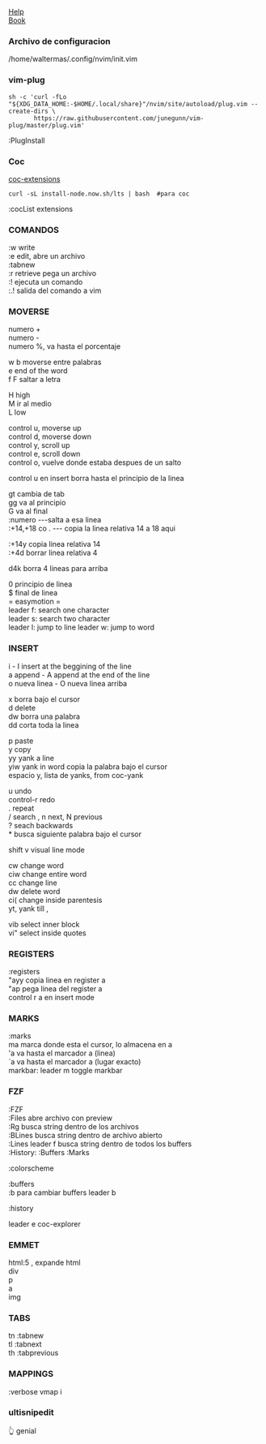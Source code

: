 [Help](https://neovim.io/doc/user/index.html)   
[Book](https://learnvimscriptthehardway.stevelosh.com/)   

### Archivo de configuracion
/home/waltermas/.config/nvim/init.vim

### vim-plug
```shell
sh -c 'curl -fLo "${XDG_DATA_HOME:-$HOME/.local/share}"/nvim/site/autoload/plug.vim --create-dirs \
       https://raw.githubusercontent.com/junegunn/vim-plug/master/plug.vim'
``` 
:PlugInstall  

### Coc
[coc-extensions](https://github.com/neoclide/coc.nvim/wiki/Using-coc-extensions)  
```shell
curl -sL install-node.now.sh/lts | bash  #para coc
``` 

:cocList extensions  




### COMANDOS
:w write  
:e edit, abre un archivo  
:tabnew  
:r retrieve pega un archivo  
:! ejecuta un comando  
:.! salida del comando a vim  

### MOVERSE
numero +  
numero -  
numero %, va hasta el porcentaje  

w b   moverse entre palabras  
e     end of the word  
f F   saltar a letra  

H high  
M ir al medio  
L low  

control u, moverse up  
control d, moverse down  
control y, scroll up  
control e, scroll down  
control o, vuelve donde estaba despues de un salto  

control u en insert borra hasta el principio de la linea  

gt cambia de tab  
gg va al principio  
G va al final  
:numero ---salta a esa linea  
:+14,+18 co .   --- copia la linea relativa 14 a 18 aqui  

:+14y  copia linea relativa 14  
:+4d   borrar linea relativa 4  

d4k   borra 4 lineas para arriba   

0 principio de linea  
$ final de linea  
= easymotion =  
leader f: search one character  
leader s: search two character  
leader l: jump to line
leader w: jump to word


### INSERT
i - I insert at the beggining of the line  
a append - A append at the end of the line  
o nueva linea - O nueva linea arriba  

x borra bajo el cursor  
d delete  
dw borra una palabra  
dd corta toda la linea  

p paste  
y copy  
yy yank a line  
yiw yank in word copia la palabra bajo el cursor  
espacio y, lista de yanks, from coc-yank  

u undo  
control-r redo  
. repeat  
/ search , n next, N previous  
? seach backwards  
\* busca siguiente palabra bajo el cursor  

shift v visual line mode  

cw change word  
ciw change entire word  
cc change line  
dw  delete word  
ci( change inside parentesis  
yt,    yank till , 

vib select inner block  
vi" select inside quotes  

### REGISTERS
:registers  
"ayy  copia linea en register a  
"ap   pega linea del register a  
control r a en insert mode  

### MARKS
:marks  
ma marca donde esta el cursor, lo almacena en a  
'a va hasta el marcador a (linea)  
`a va hasta el marcador a (lugar exacto)  
markbar: leader m    toggle markbar

### FZF
:FZF  
:Files  abre archivo con preview  
:Rg   busca string dentro de los archivos  
:BLines busca string dentro de archivo abierto  
:Lines leader f busca string dentro de todos los buffers  
:History:
:Buffers
:Marks


:colorscheme <tab>  

:buffers  
:b <tab> para cambiar buffers
leader b

:history  

leader e   coc-explorer

### EMMET  
html:5 <ctrl-y>,  expande html  
div  
p  
a  
img  


### TABS  
tn :tabnew  
tl :tabnext  
th :tabprevious  

### MAPPINGS
:verbose vmap i 

### ultisnipedit
👆 genial
